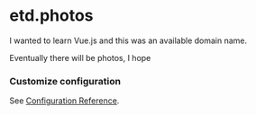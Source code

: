 # etd.photos

I wanted to learn Vue.js and this was an available domain name.


Eventually there will be photos, I hope






### Customize configuration
See [Configuration Reference](https://cli.vuejs.org/config/).
